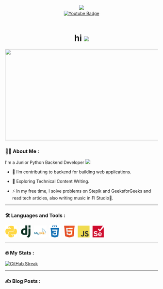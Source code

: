 <div id="header" align="center">
  <img src="https://media.tenor.com/ivNln_nQ29UAAAAC/sonic-tails-the-fox.gif"width="100"/>
</div>

<div id="badges" align="center">
  <a href="https://www.youtube.com/@yelit3213">
    <img src="https://img.shields.io/badge/YouTube-red?style=for-the-badge&logo=youtube&logoColor=white" alt="Youtube Badge"/>
  </a>
</div>

<div id="badges"align="center">
  <img src="https://komarev.com/ghpvc/?username=your-github-Y3lit&style=flat-square&color=blue" alt=""/>
</div>

<h1 align="center">
  hi
  <img src="https://media.tenor.com/a_JvvZ_a5dAAAAAi/sonic-fox.gif" width="40px" />
</h1>

<div align="center">
  <img src="https://custom-doodle.com/wp-content/uploads/doodle/working-with-a-laptop-anime-aesthetic/working-with-a-laptop-anime-aesthetic-doodle.gif" width="600" height="300"/>
</div>

### :man_technologist: About Me :

I'm a Junior Python Backend Developer <img src="https://media.giphy.com/media/WUlplcMpOCEmTGBtBW/giphy.gif" width="30">


- :telescope: I’m contributing to backend for building web applications.

- :seedling: Exploring Technical Content Writing.

- :zap: In my free time, I solve problems on Stepik and GeeksforGeeks and read tech articles, also writing music in Fl Studio:mango:.

---

### :hammer_and_wrench: Languages and Tools :
<div>
  <img src="https://github.com/devicons/devicon/blob/master/icons/python/python-plain.svg" title="Python" alt="Python" width="40" height="40"/>&nbsp;
  <img src="https://github.com/devicons/devicon/blob/master/icons/django/django-plain.svg" title="Django" alt="Django" width="40" heght="40"/>&nbsp;
  <img src="https://github.com/devicons/devicon/blob/master/icons/mysql/mysql-original-wordmark.svg" title="MySQL"  alt="MySQL" width="40" height="40"/>&nbsp;
  <img src="https://github.com/devicons/devicon/blob/master/icons/css3/css3-plain-wordmark.svg"  title="CSS3" alt="CSS" width="40" height="40"/>&nbsp;
  <img src="https://github.com/devicons/devicon/blob/master/icons/html5/html5-original.svg" title="HTML5" alt="HTML" width="40" height="40"/>&nbsp;
  <img src="https://github.com/devicons/devicon/blob/master/icons/javascript/javascript-original.svg" title="JavaScript" alt="JavaScript" width="40" height="40"/>&nbsp;
  <img src="https://github.com/devicons/devicon/blob/master/icons/selenium/selenium-original.svg" title="Selenium" alt="Selenium" width="40" height="40"/>&nbsp;
</div>

---

### :fire: My Stats :
[![GitHub Streak](https://streak-stats.demolab.com?user=Y3lit&theme=dark&hide_border=true&date_format=j%2Fn%5B%2FY%5D)](https://git.io/streak-stats)

---

### :writing_hand: Blog Posts :

<!-- BLOG-POST-LIST:START -->

<!-- BLOG-POST-LIST:END -->


